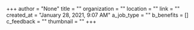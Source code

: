 +++
author = "None"
title = ""
organization = ""
location = ""
link = ""
created_at = "January 28, 2021, 9:07 AM"
a_job_type = ""
b_benefits = []
c_feedback = ""
thumbnail = ""
+++

